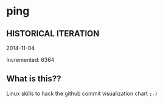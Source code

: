 # ping

## HISTORICAL ITERATION
2014-11-04

Incremented: 6364

## What is this?? 
Linux skills to hack the github commit visualization chart `;-)`
